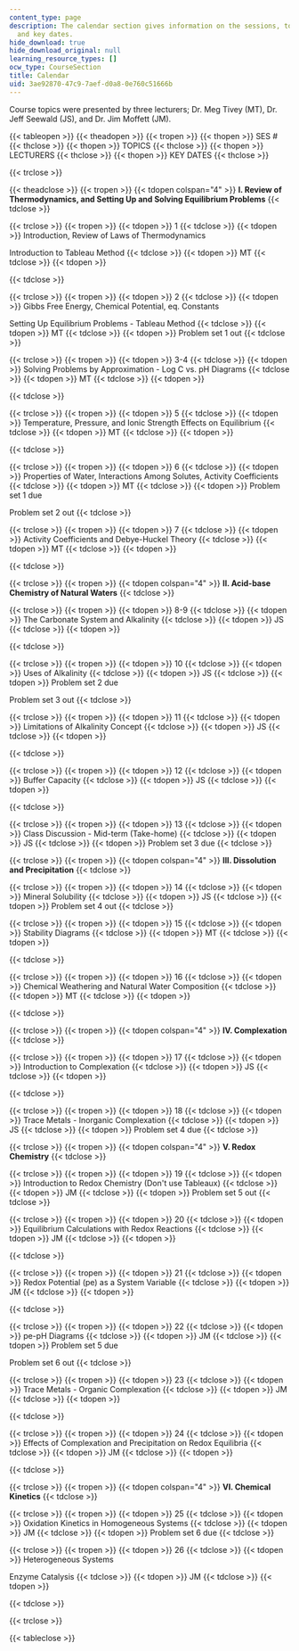 ```yaml
---
content_type: page
description: The calendar section gives information on the sessions, topics, lecturers
  and key dates.
hide_download: true
hide_download_original: null
learning_resource_types: []
ocw_type: CourseSection
title: Calendar
uid: 3ae92870-47c9-7aef-d0a8-0e760c51666b
---
```


Course topics were presented by three lecturers; Dr. Meg Tivey (MT), Dr. Jeff Seewald (JS), and Dr. Jim Moffett (JM).

{{< tableopen >}}
{{< theadopen >}}
{{< tropen >}}
{{< thopen >}}
SES #
{{< thclose >}}
{{< thopen >}}
TOPICS
{{< thclose >}}
{{< thopen >}}
LECTURERS
{{< thclose >}}
{{< thopen >}}
KEY DATES
{{< thclose >}}

{{< trclose >}}

{{< theadclose >}}
{{< tropen >}}
{{< tdopen colspan="4" >}}
**I. Review of Thermodynamics, and Setting Up and Solving Equilibrium Problems**
{{< tdclose >}}

{{< trclose >}}
{{< tropen >}}
{{< tdopen >}}
1
{{< tdclose >}}
{{< tdopen >}}
Introduction, Review of Laws of Thermodynamics  
  
Introduction to Tableau Method
{{< tdclose >}}
{{< tdopen >}}
MT
{{< tdclose >}}
{{< tdopen >}}

{{< tdclose >}}

{{< trclose >}}
{{< tropen >}}
{{< tdopen >}}
2
{{< tdclose >}}
{{< tdopen >}}
Gibbs Free Energy, Chemical Potential, eq. Constants  
  
Setting Up Equilibrium Problems - Tableau Method
{{< tdclose >}}
{{< tdopen >}}
MT
{{< tdclose >}}
{{< tdopen >}}
Problem set 1 out
{{< tdclose >}}

{{< trclose >}}
{{< tropen >}}
{{< tdopen >}}
3-4
{{< tdclose >}}
{{< tdopen >}}
Solving Problems by Approximation - Log C vs. pH Diagrams
{{< tdclose >}}
{{< tdopen >}}
MT
{{< tdclose >}}
{{< tdopen >}}

{{< tdclose >}}

{{< trclose >}}
{{< tropen >}}
{{< tdopen >}}
5
{{< tdclose >}}
{{< tdopen >}}
Temperature, Pressure, and Ionic Strength Effects on Equilibrium
{{< tdclose >}}
{{< tdopen >}}
MT
{{< tdclose >}}
{{< tdopen >}}

{{< tdclose >}}

{{< trclose >}}
{{< tropen >}}
{{< tdopen >}}
6
{{< tdclose >}}
{{< tdopen >}}
Properties of Water, Interactions Among Solutes, Activity Coefficients
{{< tdclose >}}
{{< tdopen >}}
MT
{{< tdclose >}}
{{< tdopen >}}
Problem set 1 due  
  
Problem set 2 out
{{< tdclose >}}

{{< trclose >}}
{{< tropen >}}
{{< tdopen >}}
7
{{< tdclose >}}
{{< tdopen >}}
Activity Coefficients and Debye-Huckel Theory
{{< tdclose >}}
{{< tdopen >}}
MT
{{< tdclose >}}
{{< tdopen >}}

{{< tdclose >}}

{{< trclose >}}
{{< tropen >}}
{{< tdopen colspan="4" >}}
**II. Acid-base Chemistry of Natural Waters**
{{< tdclose >}}

{{< trclose >}}
{{< tropen >}}
{{< tdopen >}}
8-9
{{< tdclose >}}
{{< tdopen >}}
The Carbonate System and Alkalinity
{{< tdclose >}}
{{< tdopen >}}
JS
{{< tdclose >}}
{{< tdopen >}}

{{< tdclose >}}

{{< trclose >}}
{{< tropen >}}
{{< tdopen >}}
10
{{< tdclose >}}
{{< tdopen >}}
Uses of Alkalinity
{{< tdclose >}}
{{< tdopen >}}
JS
{{< tdclose >}}
{{< tdopen >}}
Problem set 2 due  
  
Problem set 3 out
{{< tdclose >}}

{{< trclose >}}
{{< tropen >}}
{{< tdopen >}}
11
{{< tdclose >}}
{{< tdopen >}}
Limitations of Alkalinity Concept
{{< tdclose >}}
{{< tdopen >}}
JS
{{< tdclose >}}
{{< tdopen >}}

{{< tdclose >}}

{{< trclose >}}
{{< tropen >}}
{{< tdopen >}}
12
{{< tdclose >}}
{{< tdopen >}}
Buffer Capacity
{{< tdclose >}}
{{< tdopen >}}
JS
{{< tdclose >}}
{{< tdopen >}}

{{< tdclose >}}

{{< trclose >}}
{{< tropen >}}
{{< tdopen >}}
13
{{< tdclose >}}
{{< tdopen >}}
Class Discussion - Mid-term (Take-home)
{{< tdclose >}}
{{< tdopen >}}
JS
{{< tdclose >}}
{{< tdopen >}}
Problem set 3 due
{{< tdclose >}}

{{< trclose >}}
{{< tropen >}}
{{< tdopen colspan="4" >}}
**III. Dissolution and Precipitation**
{{< tdclose >}}

{{< trclose >}}
{{< tropen >}}
{{< tdopen >}}
14
{{< tdclose >}}
{{< tdopen >}}
Mineral Solubility
{{< tdclose >}}
{{< tdopen >}}
JS
{{< tdclose >}}
{{< tdopen >}}
Problem set 4 out
{{< tdclose >}}

{{< trclose >}}
{{< tropen >}}
{{< tdopen >}}
15
{{< tdclose >}}
{{< tdopen >}}
Stability Diagrams
{{< tdclose >}}
{{< tdopen >}}
MT
{{< tdclose >}}
{{< tdopen >}}

{{< tdclose >}}

{{< trclose >}}
{{< tropen >}}
{{< tdopen >}}
16
{{< tdclose >}}
{{< tdopen >}}
Chemical Weathering and Natural Water Composition
{{< tdclose >}}
{{< tdopen >}}
MT
{{< tdclose >}}
{{< tdopen >}}

{{< tdclose >}}

{{< trclose >}}
{{< tropen >}}
{{< tdopen colspan="4" >}}
**IV. Complexation**
{{< tdclose >}}

{{< trclose >}}
{{< tropen >}}
{{< tdopen >}}
17
{{< tdclose >}}
{{< tdopen >}}
Introduction to Complexation
{{< tdclose >}}
{{< tdopen >}}
JS
{{< tdclose >}}
{{< tdopen >}}

{{< tdclose >}}

{{< trclose >}}
{{< tropen >}}
{{< tdopen >}}
18
{{< tdclose >}}
{{< tdopen >}}
Trace Metals - Inorganic Complexation
{{< tdclose >}}
{{< tdopen >}}
JS
{{< tdclose >}}
{{< tdopen >}}
Problem set 4 due
{{< tdclose >}}

{{< trclose >}}
{{< tropen >}}
{{< tdopen colspan="4" >}}
**V. Redox Chemistry**
{{< tdclose >}}

{{< trclose >}}
{{< tropen >}}
{{< tdopen >}}
19
{{< tdclose >}}
{{< tdopen >}}
Introduction to Redox Chemistry (Don't use Tableaux)
{{< tdclose >}}
{{< tdopen >}}
JM
{{< tdclose >}}
{{< tdopen >}}
Problem set 5 out
{{< tdclose >}}

{{< trclose >}}
{{< tropen >}}
{{< tdopen >}}
20
{{< tdclose >}}
{{< tdopen >}}
Equilibrium Calculations with Redox Reactions
{{< tdclose >}}
{{< tdopen >}}
JM
{{< tdclose >}}
{{< tdopen >}}

{{< tdclose >}}

{{< trclose >}}
{{< tropen >}}
{{< tdopen >}}
21
{{< tdclose >}}
{{< tdopen >}}
Redox Potential (pe) as a System Variable
{{< tdclose >}}
{{< tdopen >}}
JM
{{< tdclose >}}
{{< tdopen >}}

{{< tdclose >}}

{{< trclose >}}
{{< tropen >}}
{{< tdopen >}}
22
{{< tdclose >}}
{{< tdopen >}}
pe-pH Diagrams
{{< tdclose >}}
{{< tdopen >}}
JM
{{< tdclose >}}
{{< tdopen >}}
Problem set 5 due  
  
Problem set 6 out
{{< tdclose >}}

{{< trclose >}}
{{< tropen >}}
{{< tdopen >}}
23
{{< tdclose >}}
{{< tdopen >}}
Trace Metals - Organic Complexation
{{< tdclose >}}
{{< tdopen >}}
JM
{{< tdclose >}}
{{< tdopen >}}

{{< tdclose >}}

{{< trclose >}}
{{< tropen >}}
{{< tdopen >}}
24
{{< tdclose >}}
{{< tdopen >}}
Effects of Complexation and Precipitation on Redox Equilibria
{{< tdclose >}}
{{< tdopen >}}
JM
{{< tdclose >}}
{{< tdopen >}}

{{< tdclose >}}

{{< trclose >}}
{{< tropen >}}
{{< tdopen colspan="4" >}}
**VI. Chemical Kinetics**
{{< tdclose >}}

{{< trclose >}}
{{< tropen >}}
{{< tdopen >}}
25
{{< tdclose >}}
{{< tdopen >}}
Oxidation Kinetics in Homogeneous Systems
{{< tdclose >}}
{{< tdopen >}}
JM
{{< tdclose >}}
{{< tdopen >}}
Problem set 6 due
{{< tdclose >}}

{{< trclose >}}
{{< tropen >}}
{{< tdopen >}}
26
{{< tdclose >}}
{{< tdopen >}}
Heterogeneous Systems  
  
Enzyme Catalysis
{{< tdclose >}}
{{< tdopen >}}
JM
{{< tdclose >}}
{{< tdopen >}}

{{< tdclose >}}

{{< trclose >}}

{{< tableclose >}}
